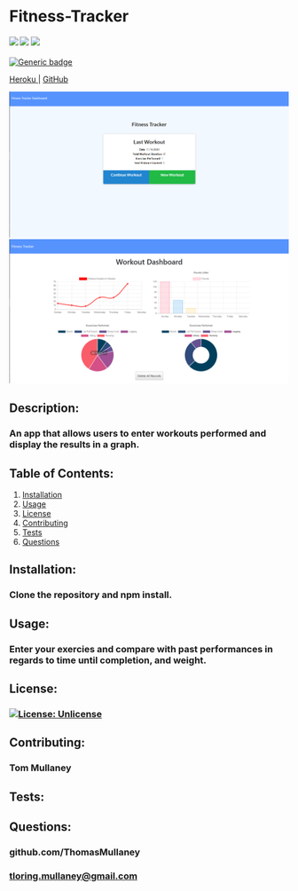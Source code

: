 # Fitness-Tracker

<div>
    <h4>
    </a>
    <a href="https://github.com/ThomasMullaney/Fitness-Tracker/stargazers"><img src="https://img.shields.io/github/stars/ThomasMullaney/Fitness-Tracker.svg?style=plasticr"/></a>
    <a href="https://github.com/ThomasMullaney/Fitness-Tracker/commits/master"><img src="https://img.shields.io/github/last-commit/ThomasMullaney/Fitness-Tracker.svg?style=plasticr"/></a>
        <a href="https://github.com/ThomasMullaney/Fitness-Tracker/commits/master"><img src="https://img.shields.io/github/commit-activity/y/ThomasMullaney/Fitness-Tracker.svg?style=plasticr"/></a>
    </h4>
</div>

[![Generic badge](https://img.shields.io/badge/<SUBJECT>-<STATUS>-<COLOR>.svg)](https://shields.io/)

<a href="https://exercise-posting-app.herokuapp.com/?id=5fb2a9db7d56e200179c7d2e"> Heroku </a> | <a href="https://github.com/ThomasMullaney/Fitness-Tracker"> GitHub </a>

![Application screenshot](img/FrontPageCapture.PNG)
![Application screenshot](img/dataBoardCapture.PNG)

## Description:
### An app that allows users to enter workouts performed and display the results in a graph.

## Table of Contents:
     
1. [Installation](#installation)
2. [Usage](#usage)
3. [License](#license)
4. [Contributing](#contributing)
5. [Tests](#tests)
6. [Questions](#questions) 

## Installation: 
### Clone the repository and npm install.

## Usage:
### Enter your exercies and compare with past performances in regards to time until completion, and weight.

## License:
### [![License: Unlicense](https://img.shields.io/badge/license-Unlicense-blue.svg)](http://unlicense.org/)
    
## Contributing:
### Tom Mullaney

## Tests:
### 

    
## Questions:
### github.com/ThomasMullaney
### tloring.mullaney@gmail.com
